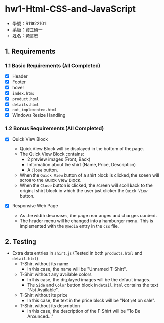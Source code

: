# hw1-Html-CSS-and-JavaScript

- 學號：R11922101 
- 系級：資工碩一 
- 姓名：黃嘉宏 

## 1. Requirements
### 1.1 Basic Requirements (All Completed)
- [x] Header
- [x] Footer
- [x] hover
- [x] `index.html`
- [x] `product.html`
- [x] `details.html`
- [x] `not_implemented.html`
- [x] Windows Resize Handling

### 1.2 Bonus Requirements (All Completed)
- [x] Quick View Block
    - Quick View Block will be displayed in the bottom of the page.
    - The Quick View Block contains:
        - 2 preview images (Front, Back)
        - Information about the shirt (Name, Price, Description)
        - A `Close` button.
    - When the `Quick View` button of a shirt block is clicked, the sceen will scroll to the Quick View Block.
    - When the `Close` button is clicked, the screen will scoll back to the original shirt block in which the user just clicker the `Quick View` button.

- [x] Responsive Web Page
    - As the width decreases, the page rearranges and changes content.
    - The header menu will be changed into a hamburger menu. This is implemented with the `@media` entry in the `css` file.


## 2. Testing
- Extra data entries in `shirt.js` (Tested in both `products.html` and `detail.html`)
    - T-Shirt without its name
        - In this case, the name will be "Unnamed T-Shirt".
    - T-Shirt without any available colors
        - In this case, the displayed images will be the default images.
        - The `Side` and `Color` button block in `detail.html` contains the text "Not Available".
    - T-Shirt without its price
        - In this case, the text in the price block will be "Not yet on sale".
    - T-Shirt without its description
        - In this case, the description of the T-Shirt will be "To Be Anounced..."